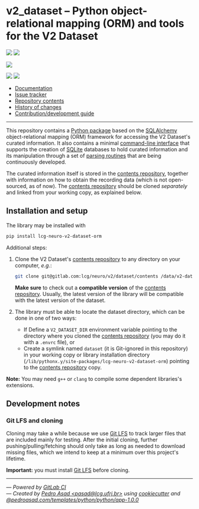 # v2_dataset &ndash; Python object-relational mapping (ORM) and tools for the V2 Dataset

[![][badge-python]][python-docs]
[![][badge-version]][latest release]

[![][badge-black]][Black]

[![][badge-ci-status]][repository-master]
![][badge-cov]

- [Documentation](https://lcg.gitlab.io/neuro/v2/dataset/python-orm)
- [Issue tracker](https://gitlab.com/lcg/neuro/v2/dataset/python-orm/issues)
- [Repository contents](MANIFEST.md)
- [History of changes](CHANGELOG.md)
- [Contribution/development guide](CONTRIBUTING.md)

---

This repository contains a [Python package][latest release] based on the [SQLAlchemy] object-relational mapping (ORM) framework for accessing the V2 Dataset's curated information.
It also contains a minimal [command-line interface](https://lcg.gitlab.io/neuro/v2/dataset/python-orm/cli.html) that supports the creation of [SQLite] databases to hold curated information and its manipulation through a set of [parsing routines](https://lcg.gitlab.io/neuro/v2/dataset/python-orm/api/v2_dataset.db.parsing.html) that are being continuously developed.

The curated information itself is stored in the [contents repository], together with information on how to obtain the recording data (which is not open-sourced, as of now).
The [contents repository] should be cloned *separately* and linked from your working copy, as explained below.

## Installation and setup

The library may be installed with

   ```bash
   pip install lcg-neuro-v2-dataset-orm
   ```

Additional steps:
   
1. Clone the V2 Dataset's [contents repository] to any directory on your computer, *e.g.*:

   ```bash
   git clone git@gitlab.com:lcg/neuro/v2/dataset/contents /data/v2-dataset
   ```
   
   **Make sure** to check out a **compatible version** of the [contents repository].
   Usually, the latest version of the library will be compatible with the latest version of the dataset.

1. The library must be able to locate the dataset directory, which can be done in one of two ways:

   * If Define a `V2_DATASET_DIR` environment variable pointing to the directory where you cloned the [contents repository] (you may do it with a `.envrc` file), or
   * Create a symlink named `dataset` (it is Git-ignored in this repository) in your working copy or library installation directory (`/lib/pythonx.y/site-packages/lcg-neuro-v2-dataset-orm`) pointing to the [contents repository] copy.

**Note:** You may need `g++` or `clang` to compile some dependent libraries's extensions.

## Development notes

### Git LFS and cloning

Cloning may take a while because we use [Git LFS] to track larger files that are included mainly for testing.
After the initial cloning, further pushing/pulling/fetching should only take as long as needed to download missing files, which we intend to keep at a minimum over this project's lifetime.

**Important:** you must install [Git LFS] before cloning.

---

*&mdash; Powered by [GitLab CI]*<br>
*&mdash; Created by [Pedro Asad
&lt;pasad@lcg.ufrj.br&gt;](mailto:pasad@lcg.ufrj.br) using [cookiecutter] and [@pedroasad.com/templates/python/python/app-1.0.0](https://gitlab.com/pedroasad.com/templates/python/python-app/tags/1.0.0)*  

[Black]: https://pypi.org/project/black/
[CHANGELOG]: ./CHANGELOG.md
[CONTRIBUTING]: ./CONTRIBUTING.md
[Git LFS]: https://git-lfs.github.com/
[Gitlab CI]: https://docs.gitlab.com/ee/ci
[LICENSE]: ./LICENSE.txt
[MANIFEST]: ./MANIFEST.md
[README]: https://gitlab.com/lcg/neuro/v2/dataset/python-orm/blob/master/README.md
[SQLAlchemy]: https://www.sqlalchemy.org
[SQLite]: https://www.sqlite.org
[badge-black]: https://img.shields.io/badge/code%20style-Black-black.svg
[badge-ci-coverage]: https://gitlab.com/lcg/neuro/v2/dataset/python-orm/badges/master/coverage.svg
[badge-ci-status]: https://gitlab.com/lcg/neuro/v2/dataset/python-orm/badges/master/pipeline.svg
[badge-cov]: https://gitlab.com/lcg/neuro/v2/dataset/python-orm/badges/master/coverage.svg
[badge-python]: https://img.shields.io/badge/Python-%E2%89%A53.7-blue.svg
[badge-version]: https://img.shields.io/badge/version-0.6.2%20-orange.svg
[contents repository]: https://gitlab.com/lcg/neuro/v2/dataset/contents
[cookiecutter]: http://cookiecutter.readthedocs.io/
[latest release]: https://test.pypi.org/project/lcg-neuro-v2-dataset-orm/0.6.2/
[python-docs]: https://docs.python.org/3.7
[repository-codecov]: https://codecov.io/gl/lcg:neuro:v2:dataset/python-orm
[repository-master]: https://gitlab.com/lcg/neuro/v2/dataset/python-orm
[repository-security]: https://gitlab.com/lcg/neuro/v2/dataset/python-orm/security
[repository]: https://gitlab.com/lcg/neuro/v2/dataset/python-orm
